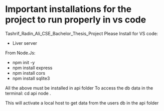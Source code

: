 # Important installations for the project to run properly in vs code
Tashrif_Radin_Ali_CSE_Bachelor_Thesis_Project
Please Install for VS code:
- Liver server

From Node.Js:
-	npm init -y
-	npm install express
-	npm install cors
-	npm install sqlite3

  All the above must be installed in api folder
To access the db data in the terminal:
cd api
node .

This will activate a local host to get data from the users db in the api folder
